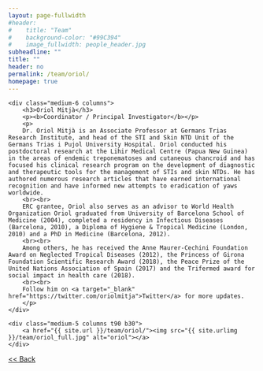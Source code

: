 ```yaml
---
layout: page-fullwidth
#header:
#    title: "Team"
#    background-color: "#99C394"
#    image_fullwidth: people_header.jpg
subheadline: ""
title: ""
header: no
permalink: /team/oriol/
homepage: true
---
```


<div class="row t30">

	<div class="medium-6 columns">
		<h3>Oriol Mitjà</h3>
		<p><b>Coordinator / Principal Investigator</b></p>
		<p>
		Dr. Oriol Mitjà is an Associate Professor at Germans Trias Research Institute, and head of the STI and Skin NTD Unit of the Germans Trias i Pujol University Hospital. Oriol conducted his postdoctoral research at the Lihir Medical Centre (Papua New Guinea) in the areas of endemic treponematoses and cutaneous chancroid and has focused his clinical research program on the development of diagnostic and therapeutic tools for the management of STIs and skin NTDs. He has authored numerous research articles that have earned international recognition and have informed new attempts to eradication of yaws worldwide.
		<br><br>
		ERC grantee, Oriol also serves as an advisor to World Health Organization Oriol graduated from University of Barcelona School of Medicine (2004), completed a residency in Infectious Diseases (Barcelona, 2010), a Diploma of Hygiene & Tropical Medicine (London, 2010) and a PhD in Medicine (Barcelona, 2012).
		<br><br>
		Among others, he has received the Anne Maurer-Cechini Foundation Award on Neglected Tropical Diseases (2012), the Princess of Girona Foundation Scientific Research Award (2018), the Peace Prize of the United Nations Association of Spain (2017) and the Trifermed award for social impact in health care (2018).
		<br><br>
		Follow him on <a target="_blank" href="https://twitter.com/oriolmitja">Twitter</a> for more updates.
		</p>
	</div>

	<div class="medium-5 columns t90 b30">
		<a href="{{ site.url }}/team/oriol/"><img src="{{ site.urlimg }}/team/oriol_full.jpg" alt="oriol"></a>
	</div>
</div>


<a class="button left r15 tiny radius" href="{{ site.url }}/team/"> << Back</a>
